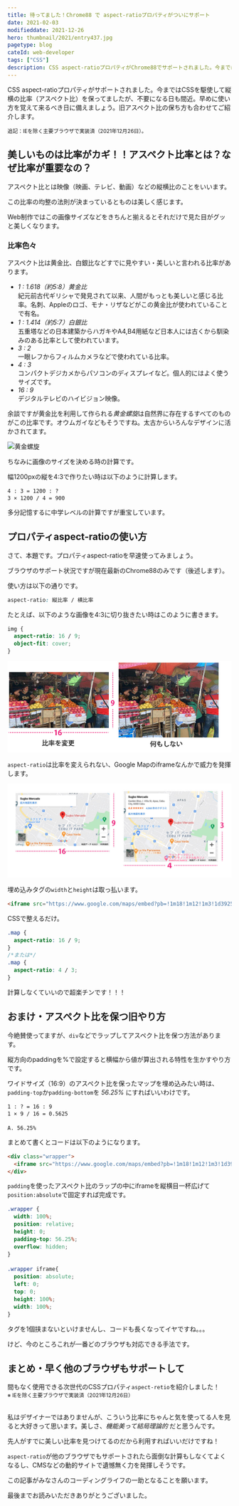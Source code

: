 ```yaml
---
title: 待ってました！Chrome88 で aspect-ratioプロパティがついにサポート
date: 2021-02-03
modifieddate: 2021-12-26
hero: thumbnail/2021/entry437.jpg
pagetype: blog
cateId: web-developer
tags: ["CSS"]
description: CSS aspect-ratioプロパティがChrome88でサポートされました。今まではCSSを駆使して縦横の比率（アスペクト比）を保ってましたが、不要になる日も間近。早めに使い方を覚えて来るべき日に備えましょう。旧アスペクト比の保ち方も合わせてご紹介します。追記：IEを除く主要ブラウザで実装済。
---
```

CSS aspect-ratioプロパティがサポートされました。今まではCSSを駆使して縦横の比率（アスペクト比）を保ってましたが、不要になる日も間近。早めに使い方を覚えて来るべき日に備えましょう。旧アスペクト比の保ち方も合わせてご紹介します。

<p><small>追記：IEを除く主要ブラウザで実装済（2021年12月26日）。</small></p>

<prof></prof>

<toc id="/blogs/entry437/"></toc>

## 美しいものは比率がカギ！！アスペクト比率とは？なぜ比率が重要なの？
アスペクト比とは映像（映画、テレビ、動画）などの縦横比のことをいいます。

この比率の均整の法則が決まっているとものは美しく感じます。

Web制作ではこの画像サイズなどをきちんと揃えるとそれだけで見た目がグッと美しくなります。

### 比率色々
アスペクト比は黄金比、白銀比などすでに見やすい・美しいと言われる比率があります。

* *1 : 1.618（約5:8）黄金比*<br>紀元前古代ギリシャで発見されて以来、人間がもっとも美しいと感じる比率。名刺、Appleのロゴ、モナ・リザなどがこの黄金比が使われていることで有名。
* *1 : 1.414（約5:7）白銀比*<br>五重塔などの日本建築からハガキやA4,B4用紙など日本人には古くから馴染みのある比率として使われています。
* *3 : 2*<br>一眼レフからフィルムカメラなどで使われている比率。
* *4 : 3*<br>コンパクトデジカメからパソコンのディスプレイなど。個人的にはよく使うサイズです。
* *16 : 9*<br>デジタルテレビのハイビジョン映像。

余談ですが黄金比を利用して作られる*黄金螺旋*は自然界に存在するすべてのものがこの比率です。オウムガイなどもそうですね。太古からいろんなデザインに活かされてます。

![黄金螺旋](https://upload.wikimedia.org/wikipedia/commons/a/a5/FakeRealLogSpiral.svg)

ちなみに画像のサイズを決める時の計算です。

幅1200pxの縦を4:3で作りたい時は以下のように計算します。

```
4 : 3 = 1200 : ?
3 × 1200 / 4 = 900
```
多分記憶するに中学レベルの計算ですが重宝しています。

## プロパティaspect-ratioの使い方
さて、本題です。プロパティaspect-ratioを早速使ってみましょう。

ブラウザのサポート状況ですが現在最新のChrome88のみです（後述します）。

使い方は以下の通りです。

```css
aspect-ratio: 縦比率 / 横比率
```

たとえば、以下のような画像を4:3に切り抜きたい時はこのように書きます。

```css
img {
  aspect-ratio: 16 / 9;
  object-fit: cover;
}
```

![トリムされた画像](./images/2021/02/entry437-01.jpg)

`aspect-ratio`は比率を変えられない、Google Mapのiframeなんかで威力を発揮します。

![トリムされた画像](./images/2021/02/entry437-02.jpg)

埋め込みタグの`width`と`height`は取っ払います。

```html
<iframe src="https://www.google.com/maps/embed?pb=!1m18!1m12!1m3!1d3925.122371116283!2d123.90344001452674!3d10.332090870063556!2m3!1f0!2f0!3f0!3m2!1i1024!2i768!4f13.1!3m3!1m2!1s0x33a99921c900ebc3%3A0x66f02283ad1bcaf4!2sSugbo%20Mercado!5e0!3m2!1sja!2sph!4v1612605096930!5m2!1sja!2sph" frameborder="0" style="border:0;" allowfullscreen="" aria-hidden="false" tabindex="0" class="map"></iframe>
```
CSSで整えるだけ。

```css
.map {
  aspect-ratio: 16 / 9;
}
/*または*/
.map {
  aspect-ratio: 4 / 3;
}
```
計算しなくていいので超楽チンです！！！

## おまけ・アスペクト比を保つ旧やり方
今絶賛使ってますが、`div`などでラップしてアスペクト比を保つ方法があります。

縦方向のpaddingを%で設定すると横幅から値が算出される特性を生かすやり方です。

ワイドサイズ（16:9）のアスペクト比を保ったマップを埋め込みたい時は、`padding-top`か`padding-bottom`を *56.25%* にすればいいわけです。
```
1 : ? = 16 : 9
1 × 9 / 16 = 0.5625

A. 56.25%
```

まとめて書くとコードは以下のようになります。

```html
<div class="wrapper">
  <iframe src="https://www.google.com/maps/embed?pb=!1m18!1m12!1m3!1d3925.122371116283!2d123.90344001452674!3d10.332090870063556!2m3!1f0!2f0!3f0!3m2!1i1024!2i768!4f13.1!3m3!1m2!1s0x33a99921c900ebc3%3A0x66f02283ad1bcaf4!2sSugbo%20Mercado!5e0!3m2!1sja!2sph!4v1612605096930!5m2!1sja!2sph" width="600" height="450" frameborder="0" style="border:0;" allowfullscreen="" aria-hidden="false" tabindex="0"></iframe>
</div>
```

`padding`を使ったアスペクト比のラップの中にiframeを縦横目一杯広げて`position:absolute`で固定すれば完成です。

```css
.wrapper {
  width: 100%;
  position: relative;
  height: 0;
  padding-top: 56.25%;
  overflow: hidden;
}

.wrapper iframe{
  position: absolute;
  left: 0;
  top: 0;
  height: 100%;
  width: 100%;
}

```

タグを1個挟まないといけませんし、コードも長くなってイヤですね。。。

けど、今のところこれが一番どのブラウザも対応できる手法です。

## まとめ・早く他のブラウザもサポートして
間もなく使用できる次世代のCSSプロパティ`aspect-retio`を紹介しました！
<br><small>※ IEを除く主要ブラウザで実装済（2021年12月26日）</small>

<br>私はデザイナーではありませんが、こういう比率にちゃんと気を使ってる人を見ると大好きって思います。美しさ、*機能美って結局理論的* だと思うんです。

先人がすでに美しい比率を見つけてるのだから利用すればいいだけですね！

`aspect-ratio`が他のブラウザでもサポートされたら面倒な計算もしなくてよくなるし、CMSなどの動的サイトで遺憾無く力を発揮しそうです。

この記事がみなさんのコーディングライフの一助となることを願います。

最後までお読みいただきありがとうございました。
